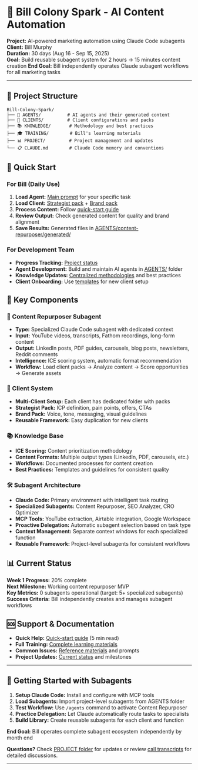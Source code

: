 # 🚀 Bill Colony Spark - AI Content Automation

**Project:** AI-powered marketing automation using Claude Code subagents  
**Client:** Bill Murphy  
**Duration:** 30 days (Aug 16 - Sep 15, 2025)  
**Goal:** Build reusable subagent system for 2 hours → 15 minutes content creation
**End Goal:** Bill independently operates Claude subagent workflows for all marketing tasks

---

## 📂 Project Structure

```
Bill-Colony-Spark/
├── 🤖 AGENTS/          # AI agents and their generated content
├── 👥 CLIENTS/         # Client configurations and packs
├── 📚 KNOWLEDGE/       # Methodology and best practices
├── 🎓 TRAINING/        # Bill's learning materials
├── 📊 PROJECT/         # Project management and updates
└── 📋 CLAUDE.md        # Claude Code memory and conventions
```

## 🎯 Quick Start

### For Bill (Daily Use)
1. **Load Agent:** [Main prompt](AGENTS/content-repurposer/main-prompt.md) for your specific task
2. **Load Client:** [Strategist pack](CLIENTS/nuage/strategist-pack.md) + [Brand pack](CLIENTS/nuage/brand-pack.md)
3. **Process Content:** Follow [quick-start guide](TRAINING/quick-start.md)
4. **Review Output:** Check generated content for quality and brand alignment
5. **Save Results:** Generated files in [AGENTS/content-repurposer/generated/](AGENTS/content-repurposer/generated/)

### For Development Team
- **Progress Tracking:** [Project status](PROJECT/progress-overview.md)
- **Agent Development:** Build and maintain AI agents in [AGENTS/](AGENTS/) folder
- **Knowledge Updates:** [Centralized methodologies](KNOWLEDGE/) and best practices
- **Client Onboarding:** Use [templates](CLIENTS/_templates/) for new client setup

## 🔧 Key Components

### 🤖 Content Repurposer Subagent
- **Type:** Specialized Claude Code subagent with dedicated context
- **Input:** YouTube videos, transcripts, Fathom recordings, long-form content
- **Output:** LinkedIn posts, PDF guides, carousels, blog posts, newsletters, Reddit comments
- **Intelligence:** ICE scoring system, automatic format recommendation
- **Workflow:** Load client packs → Analyze content → Score opportunities → Generate assets

### 👥 Client System  
- **Multi-Client Setup:** Each client has dedicated folder with packs
- **Strategist Pack:** ICP definition, pain points, offers, CTAs
- **Brand Pack:** Voice, tone, messaging, visual guidelines
- **Reusable Framework:** Easy duplication for new clients

### 📚 Knowledge Base
- **ICE Scoring:** Content prioritization methodology
- **Content Formats:** Multiple output types (LinkedIn, PDF, carousels, etc.)
- **Workflows:** Documented processes for content creation
- **Best Practices:** Templates and guidelines for consistent quality

### 🛠️ Subagent Architecture
- **Claude Code:** Primary environment with intelligent task routing
- **Specialized Subagents:** Content Repurposer, SEO Analyzer, CRO Optimizer
- **MCP Tools:** YouTube extraction, Airtable integration, Google Workspace
- **Proactive Delegation:** Automatic subagent selection based on task type
- **Context Management:** Separate context windows for each specialized function
- **Reusable Framework:** Project-level subagents for consistent workflows

## 📊 Current Status

**Week 1 Progress:** 20% complete  
**Next Milestone:** Working content repurposer MVP  
**Key Metrics:** 0 subagents operational (target: 5+ specialized subagents)
**Success Criteria:** Bill independently creates and manages subagent workflows

## 🆘 Support & Documentation

- **Quick Help:** [Quick-start guide](TRAINING/quick-start.md) (5 min read)
- **Full Training:** [Complete learning materials](TRAINING/week-by-week-plan.md)
- **Common Issues:** [Reference materials](TRAINING/reference/common-prompts.md) and prompts
- **Project Updates:** [Current status](PROJECT/progress-overview.md) and milestones

---

## 🚀 Getting Started with Subagents

1. **Setup Claude Code:** Install and configure with MCP tools
2. **Load Subagents:** Import project-level subagents from AGENTS folder
3. **Test Workflow:** Use `/agents` command to activate Content Repurposer
4. **Practice Delegation:** Let Claude automatically route tasks to specialists
5. **Build Library:** Create reusable subagents for each client and function

**End Goal:** Bill operates complete subagent ecosystem independently by month end

**Questions?** Check [PROJECT folder](PROJECT/) for updates or review [call transcripts](PROJECT/call-transcripts/) for detailed discussions.

---

